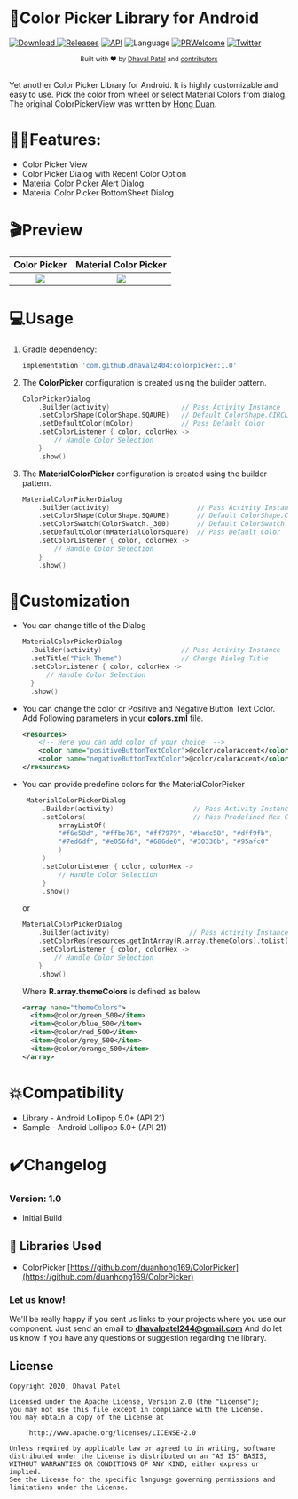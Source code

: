 # 🎨Color Picker Library for Android

[![Download](https://api.bintray.com/packages/dhaval2404/maven/colorpicker/images/download.svg) ](https://bintray.com/dhaval2404/maven/colorpicker/_latestVersion)
[![Releases](https://img.shields.io/github/release/dhaval2404/colorpicker/all.svg?style=flat-square)](https://github.com/Dhaval2404/ColorPicker/releases)
[![API](https://img.shields.io/badge/API-21%2B-brightgreen.svg?style=flat)](https://android-arsenal.com/api?level=21)
![Language](https://img.shields.io/badge/language-Kotlin-orange.svg)
[![PRWelcome](https://img.shields.io/badge/PRs-welcome-brightgreen.svg)](https://github.com/Dhaval2404/ColorPicker)
[![Twitter](https://img.shields.io/twitter/url/https/github.com/Dhaval2404/ImagePicker.svg?style=social)](https://twitter.com/intent/tweet?text=Checkout%20the%20ColorPicker%20library%20for%20android.%20https%3A%2F%2Fgithub.com%2FDhaval2404%2FColorPicker%20)

<div align="center">
  <sub>Built with ❤︎ by
  <a href="https://twitter.com/Dhaval2404">Dhaval Patel</a> and
  <a href="https://github.com/dhaval2404/colorpicker/graphs/contributors">
    contributors
  </a>
</div>
<br/>

Yet another Color Picker Library for Android. It is highly customizable and easy to use. Pick the color from wheel or select Material Colors from dialog. The original ColorPickerView was written by [Hong Duan](https://github.com/duanhong169/ColorPicker).

# 🐱‍🏍Features:

* Color Picker View
* Color Picker Dialog with Recent Color Option
* Material Color Picker Alert Dialog
* Material Color Picker BottomSheet Dialog

# 🎬Preview


   Color Picker    |         Material Color Picker      |
:-------------------------:|:-------------------------:
![](https://github.com/Dhaval2404/ColorPicker/blob/master/art/colorpicker_demo.gif)  |  ![](https://github.com/Dhaval2404/ColorPicker/blob/master/art/materialcolorpicker_demo.gif)

# 💻Usage


1. Gradle dependency:

	```groovy
	implementation 'com.github.dhaval2404:colorpicker:1.0'
	```

2. The **ColorPicker** configuration is created using the builder pattern.

	```kotlin
    ColorPickerDialog
        .Builder(activity)        			// Pass Activity Instance
        .setColorShape(ColorShape.SQAURE)   // Default ColorShape.CIRCLE
        .setDefaultColor(mColor)        	// Pass Default Color
        .setColorListener { color, colorHex ->
        	// Handle Color Selection
        }
        .show()
    ```

3. The **MaterialColorPicker** configuration is created using the builder pattern.

	```kotlin
    MaterialColorPickerDialog
        .Builder(activity)        				// Pass Activity Instance
        .setColorShape(ColorShape.SQAURE)   	// Default ColorShape.CIRCLE
        .setColorSwatch(ColorSwatch._300)   	// Default ColorSwatch._500
        .setDefaultColor(mMaterialColorSquare) 	// Pass Default Color
        .setColorListener { color, colorHex ->
       		// Handle Color Selection
        }
        .show()
    ```

# 🎨Customization

 *  You can change title of the Dialog
    ```kotlin
    MaterialColorPickerDialog
      .Builder(activity)        			// Pass Activity Instance
      .setTitle("Pick Theme")               // Change Dialog Title
      .setColorListener { color, colorHex ->
          // Handle Color Selection
      }
      .show()
    ```
 *  You can change the color or Positive and Negative Button Text Color. Add Following parameters in your **colors.xml** file.

     ```xml
     <resources>
         <!-- Here you can add color of your choice  -->
         <color name="positiveButtonTextColor">@color/colorAccent</color>
         <color name="negativeButtonTextColor">@color/colorAccent</color>
     </resources>
     ```

 *  You can provide predefine colors for the MaterialColorPicker

     ```kotlin
      MaterialColorPickerDialog
          .Builder(activity)        			// Pass Activity Instance
          .setColors(							// Pass Predefined Hex Color
              arrayListOf(
              "#f6e58d", "#ffbe76", "#ff7979", "#badc58", "#dff9fb",
              "#7ed6df", "#e056fd", "#686de0", "#30336b", "#95afc0"
              )
          )
          .setColorListener { color, colorHex ->
              // Handle Color Selection
          }
          .show()
      ```

      or

      ```kotlin
      MaterialColorPickerDialog
          .Builder(activity)        			// Pass Activity Instance
          .setColorRes(resources.getIntArray(R.array.themeColors).toList()) // Pass Predefined Hex Color
          .setColorListener { color, colorHex ->
              // Handle Color Selection
          }
          .show()
      ```

      Where **R.array.themeColors** is defined as  below

      ```xml
      <array name="themeColors">
        <item>@color/green_500</item>
        <item>@color/blue_500</item>
        <item>@color/red_500</item>
        <item>@color/grey_500</item>
        <item>@color/orange_500</item>
      </array>
      ```

# 💥Compatibility

  * Library - Android Lollipop 5.0+ (API 21)
  * Sample - Android Lollipop 5.0+ (API 21)

# ✔️Changelog

### Version: 1.0

  * Initial Build

## 📃 Libraries Used
* ColorPicker [https://github.com/duanhong169/ColorPicker](https://github.com/duanhong169/ColorPicker)

### Let us know!

We'll be really happy if you sent us links to your projects where you use our component. Just send an email to **dhavalpatel244@gmail.com** And do let us know if you have any questions or suggestion regarding the library.

## License

    Copyright 2020, Dhaval Patel

    Licensed under the Apache License, Version 2.0 (the "License");
    you may not use this file except in compliance with the License.
    You may obtain a copy of the License at

         http://www.apache.org/licenses/LICENSE-2.0

    Unless required by applicable law or agreed to in writing, software
    distributed under the License is distributed on an "AS IS" BASIS,
    WITHOUT WARRANTIES OR CONDITIONS OF ANY KIND, either express or implied.
    See the License for the specific language governing permissions and
    limitations under the License.
